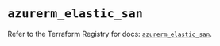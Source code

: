# `azurerm_elastic_san`

Refer to the Terraform Registry for docs: [`azurerm_elastic_san`](https://registry.terraform.io/providers/hashicorp/azurerm/4.50.0/docs/resources/elastic_san).
